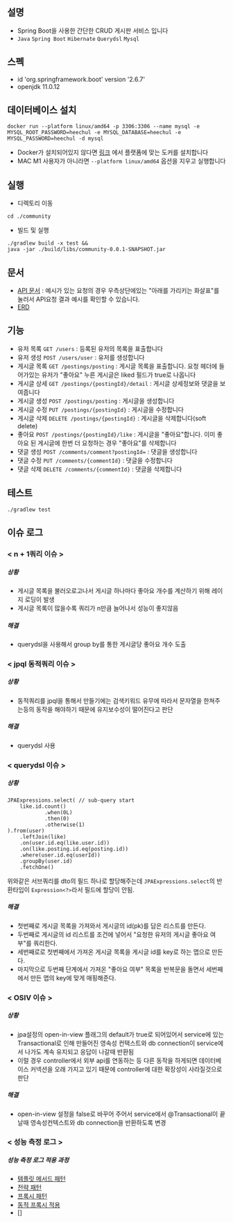 ## 설명
- Spring Boot을 사용한 간단한 CRUD 게시판 서비스 입니다
- `Java` `Spring Boot` `Hibernate` `Querydsl` `Mysql`

## 스펙
- id 'org.springframework.boot' version '2.6.7'
- openjdk 11.0.12 

## 데이터베이스 설치
```
docker run --platform linux/amd64 -p 3306:3306 --name mysql -e MYSQL_ROOT_PASSWORD=heechul -e MYSQL_DATABASE=heechul -e MYSQL_PASSWORD=heechul -d mysql
```
- Docker가 설치되어있지 않다면 [링크](https://docs.docker.com/get-docker/) 에서 플랫폼에 맞는 도커를 설치합니다
- MAC M1 사용자가 아니라면 `--platform linux/amd64` 옵션을 지우고 실행합니다


## 실행
- 디렉토리 이동
```
cd ./community
```
- 빌드 및 실행
```
./gradlew build -x test &&
java -jar ./build/libs/community-0.0.1-SNAPSHOT.jar
```

## 문서
- [API 문서](https://documenter.getpostman.com/view/10893095/Uyxoh3gM#41c75655-e766-4365-bac6-414e0d5e0c7b) : 예시가 있는 요청의 경우 우측상단에있는 "아래를 가리키는 화살표"를 눌러서 API요청 결과 예시를 확인할 수 있습니다.
- [ERD](https://github.com/valentin1235/zaritalk-community/blob/main/community.png?raw=true)

## 기능
- 유저 목록 `GET /users` : 등록된 유저의 목록을 표출합니다
- 유저 생성 `POST /users/user` : 유저를 생성합니다
- 게시글 목록 `GET /postings/posting` : 게시글 목록을 표출합니다. 요청 헤더에 들어가있는 유저가 "좋아요" 누른 게시글은 liked 필드가 true로 나옵니다
- 게시글 상세 `GET /postings/{postingId}/detail` : 게시글 상세정보와 댓글을 보여줍니다
- 게시글 생성 `POST /postings/posting` : 게시글을 생성합니다
- 게시글 수정 `PUT /postings/{postingId}` : 게시글을 수정합니다
- 게시글 삭제 `DELETE /postings/{postingId}` : 게시글을 삭제합니다(soft delete)
- 좋아요 `POST /postings/{postingId}/like` : 게시글을 "좋아요"합니다. 이미 좋아요 된 게시글에 한번 더 요청하는 경우 "좋아요"를 삭제합니다
- 댓글 생성 `POST /comments/comment?postingId=` : 댓글을 생성합니다
- 댓글 수정 `PUT /comments/{commentId}` : 댓글을 수정합니다
- 댓글 삭제 `DELETE /comments/{commentId}` : 댓글을 삭제합니다

## 테스트
```
./gradlew test
```

## 이슈 로그
### < n + 1쿼리 이슈 >
##### 상황
- 게시글 목록을 불러오로고나서 게시글 하나마다 좋아요 개수를 계산하기 위해 레이지 로딩이 발생
- 게시글 목록이 많을수록 쿼리가 n만큼 늘어나서 성능이 좋지않음
##### 해결
- querydsl을 사용해서 group by를 통한 게시글당 좋아요 개수 도출

### < jpql 동적쿼리 이슈 >
##### 상황
- 동적쿼리를 jpql을 통해서 만들기에는 검색키워드 유무에 따라서 문자열을 한쳐주는등의 동작을 해야하기 때문에 유지보수성이 떨어진다고 판단
##### 해결 
- querydsl 사용 

### < querydsl 이슈 >
##### 상황
```
JPAExpressions.select( // sub-query start
    like.id.count()
            .when(0L)
            .then(0)
            .otherwise(1) 
).from(user)
    .leftJoin(like)
    .on(user.id.eq(like.user.id))
    .on(like.posting.id.eq(posting.id))
    .where(user.id.eq(userId))
    .groupBy(user.id)
    .fetchOne()
```
위와같은 서브쿼리를 dto의 필드 하나로 할당해주는데 `JPAExpressions.select`의 반환타입이 `Expression<?>`라서 필드에 할당이 안됨.
##### 해결
- 첫번째로 게시글 목록을 가져와서 게시글의 id(pk)를 담은 리스트를 만든다.
- 두번째로 게시글의 id 리스트를 조건에 넣어서 "요청한 유저의 게시글 좋아요 여부"를 쿼리한다.
- 세번째로로 첫번째에서 가져온 게시글 목록을 게시글 id를 key로 하는 맵으로 만든다.
- 마지막으로 두번째 단계에서 가져온 "좋아요 여부" 목록을 반복문을 돌면서 세번째에서 만든 맵의 key에 맞게 매핑해준다.

### < OSIV 이슈 >
##### 상황
- jpa설정의 open-in-view 플래그의 default가 true로 되어있어서 service에 있는 Transactional로 인해 만들어진 영속성 컨택스트와 db connection이 service에서 나가도 계속 유지되고 응답이 나갈때 반환됨
- 이럴 경우 controller에서 외부 api를 연동하는 등 다른 동작을 하게되면 데이터베이스 커넥션을 오래 가지고 있기 때문에 controller에 대한 확장성이 사라질것으로 판단
##### 해결
- open-in-view 설정을 false로 바꾸어 주어서 service에서 @Transactional이 끝날때 영속성컨텍스트와 db connection을 반환하도록 변경

### < 성능 측정 로그 >
##### 성능 측정 로그 적용 과정
- [템플릿 메서드 패턴](https://velog.io/@valentin123/%ED%85%9C%ED%94%8C%EB%A6%BF-%EB%A9%94%EC%84%9C%EB%93%9C-%ED%8C%A8%ED%84%B4%EC%9D%84-%ED%86%B5%ED%95%9C-%EB%A1%9C%EA%B9%85-%EB%B6%84%EB%A6%AC)
- [전략 패턴](https://velog.io/@valentin123/%EB%94%94%EC%9E%90%EC%9D%B8-%ED%8C%A8%ED%84%B4%EC%9D%84-%EC%A0%81%EC%9A%A9%ED%95%9C-%EB%A1%9C%EA%B9%85-%EC%A0%84%EB%9E%B5-%ED%8C%A8%ED%84%B4)
- [프록시 패턴](https://velog.io/@valentin123/%EB%94%94%EC%9E%90%EC%9D%B8-%ED%8C%A8%ED%84%B4%EC%9D%84-%EC%A0%81%EC%9A%A9%ED%95%9C-%EB%A1%9C%EA%B9%85-%ED%94%84%EB%A1%9D%EC%8B%9C-%ED%8C%A8%ED%84%B4)
- [동적 프록시 적용](https://velog.io/@valentin123/%EB%94%94%EC%9E%90%EC%9D%B8-%ED%8C%A8%ED%84%B4%EC%9D%84-%EC%A0%81%EC%9A%A9%ED%95%9C-%EB%A1%9C%EA%B9%85-JDK-%EB%8F%99%EC%A0%81-%ED%94%84%EB%A1%9D%EC%8B%9C)
- []

